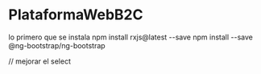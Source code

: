 # PlataformaWebB2C

lo primero que se instala 
npm install rxjs@latest --save
npm install --save @ng-bootstrap/ng-bootstrap


// mejorar el select 

<script src="https://cdnjs.cloudflare.com/ajax/libs/bootstrap-select/1.13.1/js/bootstrap-select.min.js"></script>
<link rel="stylesheet" href="https://cdnjs.cloudflare.com/ajax/libs/bootstrap-select/1.13.1/css/bootstrap-select.min.css">
